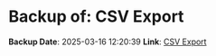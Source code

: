 # Backup of: CSV Export

**Backup Date**: 2025-03-16 12:20:39
**Link**: [CSV Export](https://przemienniki.eu/eksport-danych/csv/)
